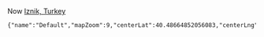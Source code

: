 Now [Iznik, Turkey](geo:40.4303445,29.7223732)
```mapview
{"name":"Default","mapZoom":9,"centerLat":40.48664852056083,"centerLng":29.415893554687504,"query":"","chosenMapSource":0,"autoFit":false,"lock":false,"showLinks":false,"linkColor":"red","markerLabels":"off","embeddedHeight":300}
```
